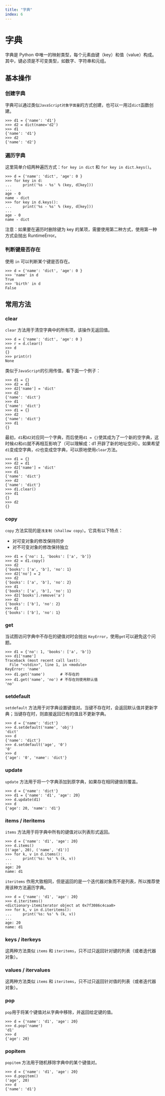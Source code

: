 ```yaml
---
title: "字典"
index: 6
---
```


# 字典

字典是 Python 中唯一的映射类型，每个元素由键（key）和值（value）构成。其中，键必须是不可变类型，如数字、字符串和元组。

## 基本操作

### 创建字典

字典可以通过类似`JavaScript对象字面量`的方式创建，也可以一用过`dict`函数创建。

```shell
>>> d1 = {'name': 'd1'}
>>> d2 = dict(name='d2')
>>> d1
{'name': 'd1'}
>>> d2
{'name': 'd2'}
```

### 遍历字典

这里简单介绍两种遍历方式：`for key in dict` 和 `for key in dict.keys()`。

```shell
>>> d = {'name': 'dict', 'age': 0 }
>>> for key in d:
...     print('%s - %s' % (key, d[key]))
...
age - 0
name - dict
>>> for key in d.keys():
...     print('%s - %s' % (key, d[key]))
...
age - 0
name - dict
```

注意：如果要在遍历时删除键为 key 的某项，需要使用第二种方式，使用第一种方式会抛出 RuntimeError。

### 判断键是否存在

使用 `in` 可以判断某个键是否存在。

```shell
>>> d = {'name': 'dict', 'age': 0 }
>>> 'name' in d
True
>>> 'birth' in d
False
```

## 常用方法

### clear

`clear` 方法用于清空字典中的所有项，该操作无返回值。

```shell
>>> d = {'name': 'dict', 'age': 0 }
>>> r = d.clear()
>>> d
{}
>>> print(r)
None
```

类似于`JavaScript`的引用传值，看下面一个例子：

```shell
>>> d1 = {}
>>> d2 = d1
>>> d2['name'] = 'dict'
>>> d2
{'name': 'dict'}
>>> d1
{'name': 'dict'}
>>> d1 = {}
>>> d2
{'name': 'dict'}
>>> d1
{}
```

最初，`d1`和`d2`对应同一个字典，而后使用`d1 = {}`使其成为了一个新的空字典，这时候`d2`和`d1`就不再相互影响了（可以理解成：d1 开辟了新的地址空间）。如果希望`d1`变成空字典，`d2`也变成空字典，可以原地使用`clear`方法。

```shell
>>> d1 = {}
>>> d2 = d1
>>> d2['name'] = 'dict'
>>> d1
{'name': 'dict'}
>>> d2
{'name': 'dict'}
>>> d1.clear()
>>> d1
{}
>>> d2
{}
```

### copy

`copy` 方法实现的是`浅复制（shallow copy）`。它具有以下特点：

- 对可变对象的修改保持同步
- 对不可变对象的修改保持独立

```shell
>>> d1 = {'no': 1, 'books': ['a', 'b']}
>>> d2 = d1.copy()
>>> d2
{'books': ['a', 'b'], 'no': 1}
>>> d2['no'] = 2
>>> d2
{'books': ['a', 'b'], 'no': 2}
>>> d1
{'books': ['a', 'b'], 'no': 1}
>>> d2['books'].remove('a')
>>> d2
{'books': ['b'], 'no': 2}
>>> d1
{'books': ['b'], 'no': 1}
```

### get

当试图访问字典中不存在的键值对时会抛出 `KeyError`，使用`get`可以避免这个问题。

```shell
>>> d1 = {'no': 1, 'books': ['a', 'b']}
>>> d1['name']
Traceback (most recent call last):
  File "<stdin>", line 1, in <module>
KeyError: 'name'
>>> d1.get('name')       # 不存在的
>>> d1.get('name', 'no') # 不存在则使用默认值
'no'
```

### setdefault

`setdefault` 方法用于对字典设置键值对。当键不存在时，会返回默认值并更新字典；当键存在时，则直接返回已有的值且不更新字典。

```shell
>>> d = {'name': 'dict'}
>>> d.setdefault('name', 'obj')
'dict'
>>> d
{'name': 'dict'}
>>> d.setdefault('age', '0')
'0'
>>> d
{'age': '0', 'name': 'dict'}
```

### update

`update` 方法用于将一个字典添加到原字典，如果存在相同键值则覆盖。

```shell
>>> d = {'name': 'dict'}
>>> d1 = {'name': 'd1', 'age': 20}
>>> d.update(d1)
>>> d
{'age': 20, 'name': 'd1'}
```

### items / iteritems

`items` 方法用于将字典中所有的键值对以列表形式返回。

```shell
>>> d = {'name': 'd1', 'age': 20}
>>> d.items()
[('age', 20), ('name', 'd1')]
>>> for k, v in d.items():
...     print('%s: %s' % (k, v))
...
age: 20
name: d1
```

`iteritems` 作用大致相同，但是返回的是一个迭代器对象而不是列表，所以推荐使用该种方法遍历字典。

```shell
>>> d = {'name': 'd1', 'age': 20}
>>> d.iteritems()
<dictionary-itemiterator object at 0x7f3086c4caa0>
>>> for k, v in d.iteritems():
...     print('%s: %s' % (k, v))
...
age: 20
name: d1
```

### keys / iterkeys

这两种方法类似 `items` 和 `iteritems`，只不过只返回针对键的列表（或者迭代器对象）。

### values / itervalues

这两种方法类似 `items` 和 `iteritems`，只不过只返回针对值的列表（或者迭代器对象）。

### pop

`pop`用于将某个键值对从字典中移除，并返回给定键的值。

```shell
>>> d = {'name': 'd1', 'age': 20}
>>> d.pop('name')
'd1'
>>> d
{'age': 20}
```

### popitem

`popitem` 方法用于随机移除字典中的某个键值对。

```shell
>>> d = {'name': 'd1', 'age': 20}
>>> d.popitem()
('age', 20)
>>> d
{'name': 'd1'}
```
